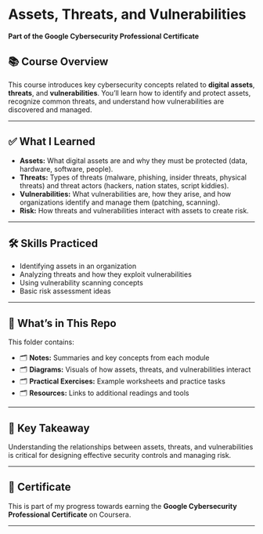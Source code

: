 # Assets, Threats, and Vulnerabilities  
**Part of the Google Cybersecurity Professional Certificate**

## 📚 Course Overview  
This course introduces key cybersecurity concepts related to **digital assets**, **threats**, and **vulnerabilities**. You’ll learn how to identify and protect assets, recognize common threats, and understand how vulnerabilities are discovered and managed.

---

## ✅ What I Learned  
- **Assets:** What digital assets are and why they must be protected (data, hardware, software, people).  
- **Threats:** Types of threats (malware, phishing, insider threats, physical threats) and threat actors (hackers, nation states, script kiddies).  
- **Vulnerabilities:** What vulnerabilities are, how they arise, and how organizations identify and manage them (patching, scanning).  
- **Risk:** How threats and vulnerabilities interact with assets to create risk.

---

## 🛠️ Skills Practiced  
- Identifying assets in an organization  
- Analyzing threats and how they exploit vulnerabilities  
- Using vulnerability scanning concepts  
- Basic risk assessment ideas

---

## 📁 What’s in This Repo  
This folder contains:  
- 🗂️ **Notes:** Summaries and key concepts from each module  
- 🗂️ **Diagrams:** Visuals of how assets, threats, and vulnerabilities interact  
- 🗂️ **Practical Exercises:** Example worksheets and practice tasks  
- 🗂️ **Resources:** Links to additional readings and tools  

---

## 🧩 Key Takeaway  
Understanding the relationships between assets, threats, and vulnerabilities is critical for designing effective security controls and managing risk.

---

## 📌 Certificate  
This is part of my progress towards earning the **Google Cybersecurity Professional Certificate** on Coursera.

---


